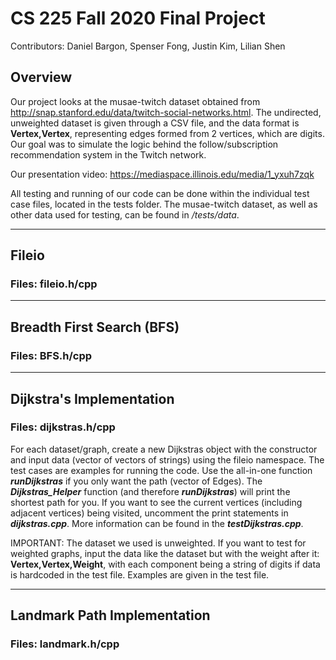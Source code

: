 # CS 225 Fall 2020 Final Project
Contributors: Daniel Bargon, Spenser Fong, Justin Kim, Lilian Shen

## Overview
Our project looks at the musae-twitch dataset obtained from http://snap.stanford.edu/data/twitch-social-networks.html. The undirected, unweighted dataset is given through a CSV file, and the data format is **Vertex,Vertex**, representing edges formed from 2 vertices, which are digits. Our goal was to simulate the logic behind the follow/subscription recommendation system in the Twitch network.

Our presentation video: https://mediaspace.illinois.edu/media/1_yxuh7zqk

All testing and running of our code can be done within the individual test case files, located in the tests folder. The musae-twitch dataset, as well as other data used for testing, can be found in */tests/data*.
- - - -
## Fileio
### Files: fileio.h/cpp
- - - -
## Breadth First Search (BFS)
### Files: BFS.h/cpp
- - - -
## Dijkstra's Implementation
### Files: dijkstras.h/cpp
For each dataset/graph, create a new Dijkstras object with the constructor and input data (vector of vectors of strings) using the fileio namespace. The test cases are examples for running the code. Use the all-in-one function ***runDijkstras*** if you only want the path (vector of Edges). The ***Dijkstras_Helper*** function (and therefore ***runDijkstras***) will print the shortest path for you. If you want to see the current vertices (including adjacent vertices) being visited, uncomment the print statements in ***dijkstras.cpp***. More information can be found in the ***testDijkstras.cpp***.

IMPORTANT: The dataset we used is unweighted. If you want to test for weighted graphs, input the data like the dataset but with the weight after it: **Vertex,Vertex,Weight**, with each component being a string of digits if data is hardcoded in the test file. Examples are given in the test file.
- - - -
## Landmark Path Implementation
### Files: landmark.h/cpp
